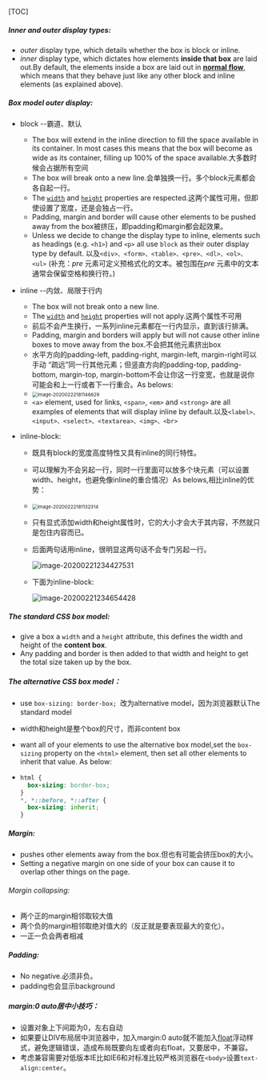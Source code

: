[TOC]



##### Inner and outer display types:

- *outer* display type, which details whether the box is block or inline.
- *inner* display type, which dictates how elements **inside that box** are laid out.By default, the elements inside a box are laid out in **[normal flow](https://developer.mozilla.org/en-US/docs/Learn/CSS/CSS_layout/Normal_Flow)**, which means that they behave just like any other block and inline elements (as explained above).





##### Box model outer display:

- block --霸道、默认
  - The box will extend in the inline direction to fill the space available in its container. In most cases this means that the box will become as wide as its container, filling up 100% of the space available.大多数时候会占据所有空间
  - The box will break onto a new line.会单独换一行。多个block元素都会各自起一行。
  - The [`width`](https://developer.mozilla.org/en-US/docs/Web/CSS/width) and [`height`](https://developer.mozilla.org/en-US/docs/Web/CSS/height) properties are respected.这两个属性可用，但即使设置了宽度，还是会独占一行。
  - Padding, margin and border will cause other elements to be pushed away from the box被挤压，即padding和margin都会起效果。
  - Unless we decide to change the display type to inline, elements such as headings (e.g. `<h1>`) and `<p>` all use `block` as their outer display type by default. 以及`<div>、<form>、<table>、<pre>、<dl>、<ol>、<ul>` (补充：*pre* 元素可定义预格式化的文本。被包围在*pre* 元素中的文本通常会保留空格和换行符。)
  
- inline --内敛、局限于行内
  - The box will not break onto a new line.
  - The [`width`](https://developer.mozilla.org/en-US/docs/Web/CSS/width) and [`height`](https://developer.mozilla.org/en-US/docs/Web/CSS/height) properties will not apply.这两个属性不可用
  - 前后不会产生换行，一系列inline元素都在一行内显示，直到该行排满。
  - Padding, margin and borders will apply but will not cause other inline boxes to move away from the box.不会把其他元素挤出box
  - 水平方向的padding-left, padding-right, margin-left, margin-right可以手动 “疏远”同一行其他元素；但竖直方向的padding-top, padding-bottom, margin-top, margin-bottom不会让你这一行变宽，也就是说你可能会和上一行或者下一行重合。As belows:
  - <img src="C:\Users\TDD35\AppData\Roaming\Typora\typora-user-images\image-20200222181146629.png" alt="image-20200222181146629" style="zoom:67%;" />
  - `<a>` element, used for links, `<span>`, `<em>` and `<strong>` are all examples of elements that will display inline by default.以及`<label>、<input>、<select>、<textarea>、<img>、<br>`
  
- inline-block:

  - 既具有block的宽度高度特性又具有inline的同行特性。

  - 可以理解为不会另起一行，同时一行里面可以放多个块元素（可以设置width、height，也避免像inline的重合情况）As belows,相比inline的优势：

  - <img src="C:\Users\TDD35\AppData\Roaming\Typora\typora-user-images\image-20200222181132314.png" alt="image-20200222181132314" style="zoom:67%;" />

  - 只有显式添加width和height属性时，它的大小才会大于其内容，不然就只是包住内容而已。

  - 后面两句话用inline，很明显这两句话不会专门另起一行。

    ![image-20200221234427531](C:\Users\TDD35\AppData\Roaming\Typora\typora-user-images\image-20200221234427531.png)

  - 下面为inline-block:
  
    ![image-20200221234654428](C:\Users\TDD35\AppData\Roaming\Typora\typora-user-images\image-20200221234654428.png)
  
    



##### The standard CSS box model:

-  give a box a `width` and a `height` attribute, this defines the width and height of the **content box**.
- Any padding and border is then added to that width and height to get the total size taken up by the box.



##### The alternative CSS box model：

- use `box-sizing: border-box; `改为alternative model，因为浏览器默认The standard model

- width和height是整个box的尺寸，而非content box

- want all of your elements to use the alternative box model,set the `box-sizing` property on the `<html>` element, then set all other elements to inherit that value. As below:

- ```css
  html {
    box-sizing: border-box;
  }
  *, *::before, *::after {
    box-sizing: inherit;
  }
  ```



##### Margin:

- pushes other elements away from the box.但也有可能会挤压box的大小。
- Setting a negative margin on one side of your box can cause it to overlap other things on the page.

###### Margin collapsing:

- 两个正的margin相邻取较大值
- 两个负的margin相邻取绝对值大的（反正就是要表现最大的变化）。
- 一正一负会两者相减



##### Padding:

- No negative.必须非负。
- padding也会显示background



##### margin:0 auto居中小技巧：

- 设置对象上下间距为0，左右自动
- 如果要让DIV布局居中浏览器中，加入margin:0 auto就不能加入[float](http://www.divcss5.com/rumen/r93.shtml)浮动样式，避免逻辑错误，造成布局既要向左或者向右float，又要居中，不兼容。
- 考虑兼容需要对低版本IE比如IE6和对标准比较严格浏览器在`<body>`设置`text-align:center`。

